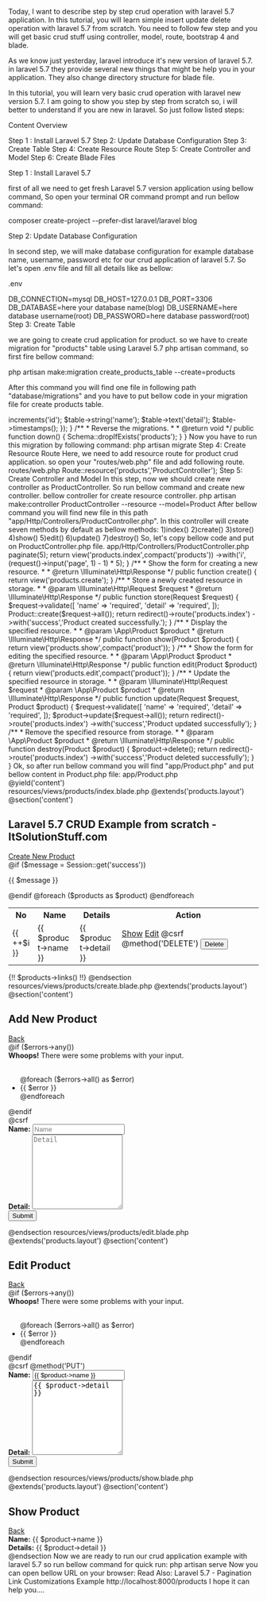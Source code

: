 
Today, I want to describe step by step crud operation with laravel 5.7 application. In this tutorial, you will learn simple insert update delete operation with laravel 5.7 from scratch. You need to follow few step and you will get basic crud stuff using controller, model, route, bootstrap 4 and blade.

As we know just yesterday, laravel introduce it's new version of laravel 5.7. in laravel 5.7 they provide several new things that might be help you in your application. They also change directory structure for blade file.

In this tutorial, you will learn very basic crud operation with laravel new version 5.7. I am going to show you step by step from scratch so, i will better to understand if you are new in laravel. So just follow listed steps:

Content Overview

 Step 1 : Install Laravel 5.7
 Step 2: Update Database Configuration
 Step 3: Create Table
 Step 4: Create Resource Route
 Step 5: Create Controller and Model
 Step 6: Create Blade Files


Step 1 : Install Laravel 5.7

first of all we need to get fresh Laravel 5.7 version application using bellow command, So open your terminal OR command prompt and run bellow command:

composer create-project --prefer-dist laravel/laravel blog

Step 2: Update Database Configuration

In second step, we will make database configuration for example database name, username, password etc for our crud application of laravel 5.7. So let's open .env file and fill all details like as bellow:

.env

DB_CONNECTION=mysql
DB_HOST=127.0.0.1
DB_PORT=3306
DB_DATABASE=here your database name(blog)
DB_USERNAME=here database username(root)
DB_PASSWORD=here database password(root)
Step 3: Create Table

we are going to create crud application for product. so we have to create migration for "products" table using Laravel 5.7 php artisan command, so first fire bellow command:

php artisan make:migration create_products_table --create=products

After this command you will find one file in following path "database/migrations" and you have to put bellow code in your migration file for create products table.

<?php
 
use Illuminate\Support\Facades\Schema;
use Illuminate\Database\Schema\Blueprint;
use Illuminate\Database\Migrations\Migration;
  
class CreateProductsTable extends Migration
{
    /**
     * Run the migrations.
     *
     * @return void
     */
    public function up()
    {
        Schema::create('products', function (Blueprint $table) {
            $table->increments('id');
            $table->string('name');
            $table->text('detail');
            $table->timestamps();
        });
    }
  
    /**
     * Reverse the migrations.
     *
     * @return void
     */
    public function down()
    {
        Schema::dropIfExists('products');
    }
}
Now you have to run this migration by following command:

php artisan migrate

Step 4: Create Resource Route

Here, we need to add resource route for product crud application. so open your "routes/web.php" file and add following route.

routes/web.php

Route::resource('products','ProductController');
Step 5: Create Controller and Model

In this step, now we should create new controller as ProductController. So run bellow command and create new controller. bellow controller for create resource controller.

php artisan make:controller ProductController --resource --model=Product

After bellow command you will find new file in this path "app/Http/Controllers/ProductController.php".

In this controller will create seven methods by default as bellow methods:

1)index()

2)create()

3)store()

4)show()

5)edit()

6)update()

7)destroy()

So, let's copy bellow code and put on ProductController.php file.

app/Http/Controllers/ProductController.php

<?php
  
namespace App\Http\Controllers;
  
use App\Product;
use Illuminate\Http\Request;
  
class ProductController extends Controller
{
    /**
     * Display a listing of the resource.
     *
     * @return \Illuminate\Http\Response
     */
    public function index()
    {
        $products = Product::latest()->paginate(5);
  
        return view('products.index',compact('products'))
            ->with('i', (request()->input('page', 1) - 1) * 5);
    }
   
    /**
     * Show the form for creating a new resource.
     *
     * @return \Illuminate\Http\Response
     */
    public function create()
    {
        return view('products.create');
    }
  
    /**
     * Store a newly created resource in storage.
     *
     * @param  \Illuminate\Http\Request  $request
     * @return \Illuminate\Http\Response
     */
    public function store(Request $request)
    {
        $request->validate([
            'name' => 'required',
            'detail' => 'required',
        ]);
  
        Product::create($request->all());
   
        return redirect()->route('products.index')
                        ->with('success','Product created successfully.');
    }
   
    /**
     * Display the specified resource.
     *
     * @param  \App\Product  $product
     * @return \Illuminate\Http\Response
     */
    public function show(Product $product)
    {
        return view('products.show',compact('product'));
    }
   
    /**
     * Show the form for editing the specified resource.
     *
     * @param  \App\Product  $product
     * @return \Illuminate\Http\Response
     */
    public function edit(Product $product)
    {
        return view('products.edit',compact('product'));
    }
  
    /**
     * Update the specified resource in storage.
     *
     * @param  \Illuminate\Http\Request  $request
     * @param  \App\Product  $product
     * @return \Illuminate\Http\Response
     */
    public function update(Request $request, Product $product)
    {
        $request->validate([
            'name' => 'required',
            'detail' => 'required',
        ]);
  
        $product->update($request->all());
  
        return redirect()->route('products.index')
                        ->with('success','Product updated successfully');
    }
  
    /**
     * Remove the specified resource from storage.
     *
     * @param  \App\Product  $product
     * @return \Illuminate\Http\Response
     */
    public function destroy(Product $product)
    {
        $product->delete();
  
        return redirect()->route('products.index')
                        ->with('success','Product deleted successfully');
    }
}
Ok, so after run bellow command you will find "app/Product.php" and put bellow content in Product.php file:

app/Product.php

<?php
  
namespace App;
  
use Illuminate\Database\Eloquent\Model;
   
class Product extends Model
{
    protected $fillable = [
        'name', 'detail'
    ];
}
Step 6: Create Blade Files

In last step. In this step we have to create just blade files. So mainly we have to create layout file and then create new folder "products" then create blade files of crud app. So finally you have to create following bellow blade file:

1) layout.blade.php

2) index.blade.php

3) create.blade.php

4) edit.blade.php

5) show.blade.php

So let's just create following file and put bellow code.

resources/views/products/layout.blade.php

<!DOCTYPE html>
<html>
<head>
    <title>Laravel 5.7 CRUD Application - ItSolutionStuff.com</title>
    <link href="https://cdnjs.cloudflare.com/ajax/libs/twitter-bootstrap/4.0.0-alpha/css/bootstrap.css" rel="stylesheet">
</head>
<body>
  
<div class="container">
    @yield('content')
</div>
   
</body>
</html>
resources/views/products/index.blade.php

@extends('products.layout')
 
@section('content')
    <div class="row">
        <div class="col-lg-12 margin-tb">
            <div class="pull-left">
                <h2>Laravel 5.7 CRUD Example from scratch - ItSolutionStuff.com</h2>
            </div>
            <div class="pull-right">
                <a class="btn btn-success" href="{{ route('products.create') }}"> Create New Product</a>
            </div>
        </div>
    </div>
   
    @if ($message = Session::get('success'))
        <div class="alert alert-success">
            <p>{{ $message }}</p>
        </div>
    @endif
   
    <table class="table table-bordered">
        <tr>
            <th>No</th>
            <th>Name</th>
            <th>Details</th>
            <th width="280px">Action</th>
        </tr>
        @foreach ($products as $product)
        <tr>
            <td>{{ ++$i }}</td>
            <td>{{ $product->name }}</td>
            <td>{{ $product->detail }}</td>
            <td>
                <form action="{{ route('products.destroy',$product->id) }}" method="POST">
   
                    <a class="btn btn-info" href="{{ route('products.show',$product->id) }}">Show</a>
    
                    <a class="btn btn-primary" href="{{ route('products.edit',$product->id) }}">Edit</a>
   
                    @csrf
                    @method('DELETE')
      
                    <button type="submit" class="btn btn-danger">Delete</button>
                </form>
            </td>
        </tr>
        @endforeach
    </table>
  
    {!! $products->links() !!}
      
@endsection
resources/views/products/create.blade.php

@extends('products.layout')
  
@section('content')
<div class="row">
    <div class="col-lg-12 margin-tb">
        <div class="pull-left">
            <h2>Add New Product</h2>
        </div>
        <div class="pull-right">
            <a class="btn btn-primary" href="{{ route('products.index') }}"> Back</a>
        </div>
    </div>
</div>
   
@if ($errors->any())
    <div class="alert alert-danger">
        <strong>Whoops!</strong> There were some problems with your input.<br><br>
        <ul>
            @foreach ($errors->all() as $error)
                <li>{{ $error }}</li>
            @endforeach
        </ul>
    </div>
@endif
   
<form action="{{ route('products.store') }}" method="POST">
    @csrf
  
     <div class="row">
        <div class="col-xs-12 col-sm-12 col-md-12">
            <div class="form-group">
                <strong>Name:</strong>
                <input type="text" name="name" class="form-control" placeholder="Name">
            </div>
        </div>
        <div class="col-xs-12 col-sm-12 col-md-12">
            <div class="form-group">
                <strong>Detail:</strong>
                <textarea class="form-control" style="height:150px" name="detail" placeholder="Detail"></textarea>
            </div>
        </div>
        <div class="col-xs-12 col-sm-12 col-md-12 text-center">
                <button type="submit" class="btn btn-primary">Submit</button>
        </div>
    </div>
   
</form>
@endsection
resources/views/products/edit.blade.php

@extends('products.layout')
   
@section('content')
    <div class="row">
        <div class="col-lg-12 margin-tb">
            <div class="pull-left">
                <h2>Edit Product</h2>
            </div>
            <div class="pull-right">
                <a class="btn btn-primary" href="{{ route('products.index') }}"> Back</a>
            </div>
        </div>
    </div>
   
    @if ($errors->any())
        <div class="alert alert-danger">
            <strong>Whoops!</strong> There were some problems with your input.<br><br>
            <ul>
                @foreach ($errors->all() as $error)
                    <li>{{ $error }}</li>
                @endforeach
            </ul>
        </div>
    @endif
  
    <form action="{{ route('products.update',$product->id) }}" method="POST">
        @csrf
        @method('PUT')
   
         <div class="row">
            <div class="col-xs-12 col-sm-12 col-md-12">
                <div class="form-group">
                    <strong>Name:</strong>
                    <input type="text" name="name" value="{{ $product->name }}" class="form-control" placeholder="Name">
                </div>
            </div>
            <div class="col-xs-12 col-sm-12 col-md-12">
                <div class="form-group">
                    <strong>Detail:</strong>
                    <textarea class="form-control" style="height:150px" name="detail" placeholder="Detail">{{ $product->detail }}</textarea>
                </div>
            </div>
            <div class="col-xs-12 col-sm-12 col-md-12 text-center">
              <button type="submit" class="btn btn-primary">Submit</button>
            </div>
        </div>
   
    </form>
@endsection
resources/views/products/show.blade.php

@extends('products.layout')

@section('content')
    <div class="row">
        <div class="col-lg-12 margin-tb">
            <div class="pull-left">
                <h2> Show Product</h2>
            </div>
            <div class="pull-right">
                <a class="btn btn-primary" href="{{ route('products.index') }}"> Back</a>
            </div>
        </div>
    </div>
   
    <div class="row">
        <div class="col-xs-12 col-sm-12 col-md-12">
            <div class="form-group">
                <strong>Name:</strong>
                {{ $product->name }}
            </div>
        </div>
        <div class="col-xs-12 col-sm-12 col-md-12">
            <div class="form-group">
                <strong>Details:</strong>
                {{ $product->detail }}
            </div>
        </div>
    </div>
@endsection
Now we are ready to run our crud application example with laravel 5.7 so run bellow command for quick run:

php artisan serve

Now you can open bellow URL on your browser:

Read Also: Laravel 5.7 - Pagination Link Customizations Example
http://localhost:8000/products

I hope it can help you....

